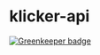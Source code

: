 # klicker-api

[![Greenkeeper badge](https://badges.greenkeeper.io/uzh-bf/klicker-api.svg)](https://greenkeeper.io/)